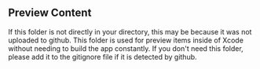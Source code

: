 ## Preview Content

If this folder is not directly in your directory, this may be because it was not uploaded to github. This folder is used for preview items inside of Xcode without needing to build the app constantly. If you don't need this folder, please add it to the gitignore file if it is detected by github.